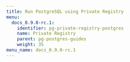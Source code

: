 ```yaml
---
title: Run PostgreSQL using Private Registry
menu:
  docs_0.9.0-rc.1:
    identifier: pg-private-registry-postgres
    name: Private Registry
    parent: pg-postgres-guides
    weight: 35
menu_name: docs_0.9.0-rc.1
---
```


